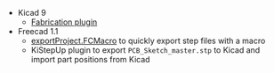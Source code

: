 - Kicad 9
    - [Fabrication plugin](https://github.com/bennymeg/Fabrication-Toolkit)
- Freecad 1.1
    - [exportProject.FCMacro](https://gist.github.com/dzid26/e0ff365de43cabe658df9d93b92d1954) to quickly export step files with a macro
    - KiStepUp plugin to export `PCB_Sketch_master.stp` to Kicad and import part positions from Kicad
